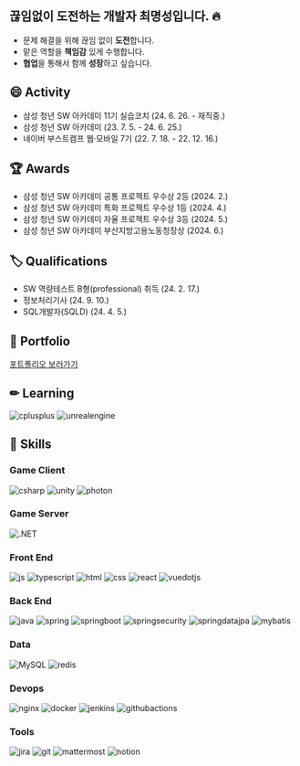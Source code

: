 ## 끊임없이 도전하는 개발자 최명성입니다. 🔥
- 문제 해결을 위해 끊임 없이 **도전**합니다.
- 맡은 역할을 **책임감** 있게 수행합니다.
- **협업**을 통해서 함께 **성장**하고 싶습니다.

## 😄 Activity
- 삼성 청년 SW 아카데미 11기 실습코치 (24. 6. 26. - 재직중.)
- 삼성 청년 SW 아카데미 (23. 7. 5. - 24. 6. 25.)
- 네이버 부스트캠프 웹·모바일 7기 (22. 7. 18. - 22. 12. 16.)

## 🏆 Awards
- 삼성 청년 SW 아카데미 공통 프로젝트 우수상 2등 (2024. 2.)
- 삼성 청년 SW 아카데미 특화 프로젝트 우수상 1등 (2024. 4.)
- 삼성 청년 SW 아카데미 자율 프로젝트 우수상 3등 (2024. 5.)
- 삼성 청년 SW 아카데미 부산지방고용노동청장상 (2024. 6.)
  
## 🏷 Qualifications
- SW 역량테스트 B형(professional) 취득 (24. 2. 17.)
- 정보처리기사 (24. 9. 10.)
- SQL개발자(SQLD) (24. 4. 5.)

## 🎨 Portfolio
[포트폴리오 보러가기](https://www.canva.com/design/DAGTs74uK_8/y_LBA31WJUo8lLljdcDJYA/view?utm_content=DAGTs74uK_8&utm_campaign=designshare&utm_medium=link&utm_source=editor)
## ✏ Learning
![cplusplus](https://img.shields.io/badge/cplusplus-00599C?style=for-the-badge&logo=cplusplus&logoColor=white)
![unrealengine](https://img.shields.io/badge/unrealengine-0E1128?style=for-the-badge&logo=unrealengine&logoColor=white)
## 🔨 Skills
### Game Client
![csharp](https://img.shields.io/badge/csharp-512BD4?style=for-the-badge&logo=csharp&logoColor=white)
![unity](https://img.shields.io/badge/unity-222324?style=for-the-badge&logo=unity&logoColor=white)
![photon](https://img.shields.io/badge/photon-004480?style=for-the-badge&logo=photon&logoColor=white)

### Game Server
![.NET](https://img.shields.io/badge/dotnet-512BD4?style=for-the-badge&logo=dotnet&logoColor=white)

### Front End
![js](https://img.shields.io/badge/JavaScript-F7DF1E?style=for-the-badge&logo=JavaScript&logoColor=white)
![typescript](https://img.shields.io/badge/typescript-3178C6?style=for-the-badge&logo=typescript&logoColor=white)
![html](https://img.shields.io/badge/HTML5-E34F26?style=for-the-badge&logo=html5&logoColor=white)
![css](https://img.shields.io/badge/CSS-239120?&style=for-the-badge&logo=css3&logoColor=white)
![react](https://img.shields.io/badge/React-20232A?style=for-the-badge&logo=react&logoColor=61DAFB)
![vuedotjs](https://img.shields.io/badge/vuejs-4FC08D?style=for-the-badge&logo=vuedotjs&logoColor=61DAFB)  

### Back End
![java](https://img.shields.io/badge/Java-ED8B00?style=for-the-badge&logo=openjdk&logoColor=white)
![spring](https://img.shields.io/badge/Spring-6DB33F?style=for-the-badge&logo=spring&logoColor=white) 
![springboot](https://img.shields.io/badge/springboot-6DB33F?style=for-the-badge&logo=springboot&logoColor=white) 
![springsecurity](https://img.shields.io/badge/springsecurity-6DB33F?style=for-the-badge&logo=springsecurity&logoColor=white) 
![springdatajpa](https://img.shields.io/badge/springdatajpa-6DB33F?style=for-the-badge&logo=springdatajpa&logoColor=white) 
![mybatis](https://img.shields.io/badge/mybatis-020203?style=for-the-badge&logo=mybatis&logoColor=white) 

### Data
![MySQL](https://img.shields.io/badge/mysql-4479A1.svg?style=for-the-badge&logo=mysql&logoColor=white)
![redis](https://img.shields.io/badge/redis-FF4438.svg?style=for-the-badge&logo=redis&logoColor=white)

### Devops
![nginx](https://img.shields.io/badge/nginx-009639.svg?style=for-the-badge&logo=nginx&logoColor=white)
![docker](https://img.shields.io/badge/docker-2496ED.svg?style=for-the-badge&logo=docker&logoColor=white)
![jenkins](https://img.shields.io/badge/mysql-D24939.svg?style=for-the-badge&logo=jenkins&logoColor=white)
![githubactions](https://img.shields.io/badge/githubactions-2088FF.svg?style=for-the-badge&logo=githubactions&logoColor=white)

### Tools
![jira](https://img.shields.io/badge/jira-0052CC.svg?style=for-the-badge&logo=jira&logoColor=white)
![git](https://img.shields.io/badge/git-F05032.svg?style=for-the-badge&logo=git&logoColor=white)
![mattermost](https://img.shields.io/badge/mattermost-0058CC.svg?style=for-the-badge&logo=mattermost&logoColor=white)
![notion](https://img.shields.io/badge/notion-000000.svg?style=for-the-badge&logo=notion&logoColor=white)


<!--
**thingseong/thingseong** is a ✨ _special_ ✨ repository because its `README.md` (this file) appears on your GitHub profile.

Here are some ideas to get you started:

- 🔭 I’m currently working on ...
- 🌱 I’m currently learning ...
- 👯 I’m looking to collaborate on ...
- 🤔 I’m looking for help with ...
- 💬 Ask me about ...
- 📫 How to reach me: ...
- 😄 Pronouns: ...
- ⚡ Fun fact: ...
-->
